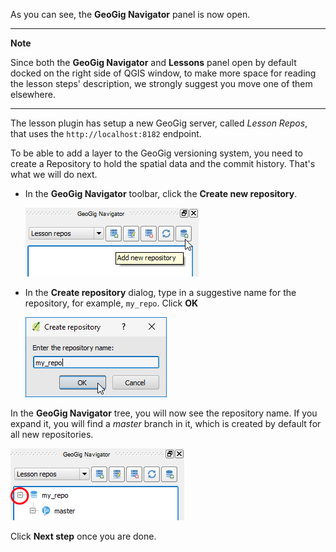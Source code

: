 As you can see, the **GeoGig Navigator** panel is now open.


---
**Note**

Since both the **GeoGig Navigator** and **Lessons** panel open by default docked
on the right side of QGIS window, to make more space for reading the lesson
steps' description, we strongly suggest you move one of them elsewhere.

---

The lesson plugin has setup a new GeoGig server, called *Lesson Repos*, that
uses the `http://localhost:8182` endpoint.

To be able to add a layer to the GeoGig versioning system, you need to create a
Repository to hold the spatial data and the commit history. That's what we will
do next.

* In the **GeoGig Navigator** toolbar, click the **Create new repository**.

    ![add_new_repo](add_new_repo.png)

* In the **Create repository** dialog, type in a suggestive name for the
  repository, for example, `my_repo`. Click **OK**

    ![create_new_repo](create_new_repo.png)

In the **GeoGig Navigator** tree, you will now see the repository name. If you
expand it, you will find a *master* branch in it, which is created by default
for all new repositories.

![expand_repo_content](expand_repo_content.png)

Click **Next step** once you are done.